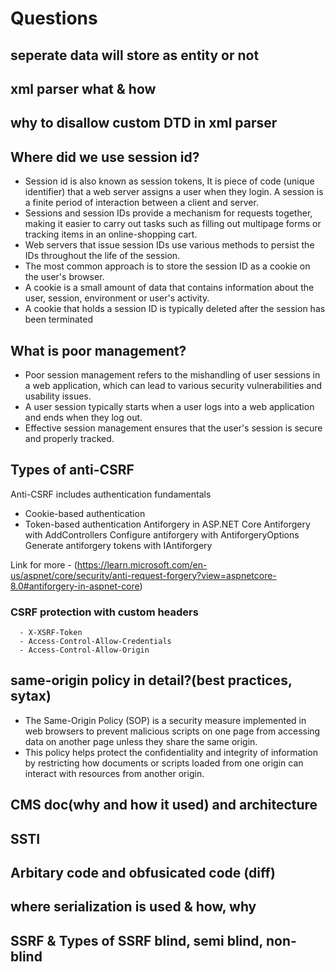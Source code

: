 # Questions

## seperate data will store as entity or not

## xml parser what & how

## why to disallow custom DTD in xml parser

## Where did we use session id?
  - Session id is also known as session tokens, It is piece of code (unique identifier) that a web server assigns a user when they login. A session is a finite period of interaction between a client and server.
  - Sessions and session IDs provide a mechanism for requests together, making it easier to carry out tasks such as filling out multipage forms or tracking items in an online-shopping cart.
  - Web servers that issue session IDs use various methods to persist the IDs throughout the life of the session.
  - The most common approach is to store the session ID as a cookie on the user's browser.
  - A cookie is a small amount of data that contains information about the user, session, environment or user's activity.
  - A cookie that holds a session ID is typically deleted after the session has been terminated

## What is poor management?
  - Poor session management refers to the mishandling of user sessions in a web application, which can lead to various security vulnerabilities and usability issues.
  - A user session typically starts when a user logs into a web application and ends when they log out.
  - Effective session management ensures that the user's session is secure and properly tracked.

## Types of anti-CSRF
Anti-CSRF includes authentication fundamentals
  -  Cookie-based authentication
  -  Token-based authentication
Antiforgery in ASP.NET Core
Antiforgery with AddControllers
Configure antiforgery with AntiforgeryOptions
Generate antiforgery tokens with IAntiforgery

  Link for more - (https://learn.microsoft.com/en-us/aspnet/core/security/anti-request-forgery?view=aspnetcore-8.0#antiforgery-in-aspnet-core)
  
### CSRF protection with custom headers 
      - X-XSRF-Token
      - Access-Control-Allow-Credentials 
      - Access-Control-Allow-Origin

## same-origin policy in detail?(best practices, sytax)
  - The Same-Origin Policy (SOP) is a security measure implemented in web browsers to prevent malicious scripts on one page from accessing data on another page unless they share the same origin.
  - This policy helps protect the confidentiality and integrity of information by restricting how documents or scripts loaded from one origin can interact with resources from another origin.

## CMS doc(why and how it used) and architecture

## SSTI


## Arbitary code and obfusicated code (diff)


## where serialization is used & how, why

## SSRF & Types of SSRF blind, semi blind, non-blind



